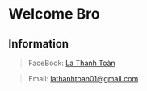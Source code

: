 # Welcome Bro 
## ****Information****
> FaceBook: [La Thanh Toàn](https://www.facebook.com/lt.toan207)

> Email: lathanhtoan01@gmail.com

